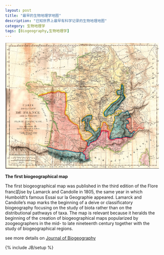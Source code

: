 ```yaml
---
layout: post
title: "最早的生物地理学地图"
description: "已知世界上最早有科学记录的生物地理地图"
category: 生物地理学
tags: [Biogeography,生物地理学]
---
```


![最早的生物地理学地图](/assets/images/2009/3/vtheme999.jpg)

**The first biogeographical map**     

The first biogeographical map was published in the third edition of the Flore franc竌ise by Lamarck and Candolle in 1805, the same year in which Humboldt’s famous Essai sur la Geographie appeared. Lamarck and Candolle’s map marks the beginning of a deive or classificatory biogeography focusing on the study of biota rather than on the distributional pathways of taxa. The map is relevant because it heralds the beginning of the creation of biogeographical maps popularized by zoogeographers in the mid- to late nineteenth century together with the study of biogeographical regions.

see more details on [Journal of Biogeography](http://onlinelibrary.wiley.com/doi/10.1111/j.1365-2699.2006.01477.x/full)

{% include JB/setup %}
